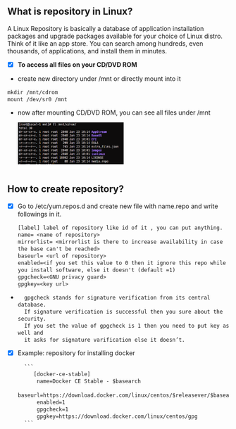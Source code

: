## What is repository in Linux?
A Linux Repository is basically a database of application installation packages and upgrade packages available for your choice of Linux distro. Think of it like an app store. You can search among hundreds, even thousands, of applications, and install them in minutes.

- [x]  **To access all files on your CD/DVD ROM**
- create new directory under /mnt or directly mount into it

```
mkdir /mnt/cdrom
mount /dev/sr0 /mnt
```
- now after mounting CD/DVD ROM, you can see all files under /mnt

    <img src="images/Screenshot 2023-02-18 153859.png" width=50% height=50%>
 
## How to create repository?

- [x] Go to /etc/yum.repos.d and create new file with name.repo and write followings in it.


    ```
    [label] label of repository like id of it , you can put anything.
    name= <name of repository>
    mirrorlist= <mirrorlist is there to increase availability in case the base can't be reached>
    baseurl= <url of repository>
    enabled=<if you set this value to 0 then it ignore this repo while you install software, else it doesn't (default =1)
    gpgcheck=<GNU privacy guard>
    gpgkey=<key url>

    ```
+
        gpgcheck stands for signature verification from its central database. 
        If signature verification is successful then you sure about the security. 
        If you set the value of gpgcheck is 1 then you need to put key as well and 
        it asks for signature varification else it doesn’t.

- [x] Example: repository for installing docker

        ```
		   [docker-ce-stable]
			name=Docker CE Stable - $basearch
			baseurl=https://download.docker.com/linux/centos/$releasever/$basearch/stable
			enabled=1
			gpgcheck=1
			gpgkey=https://download.docker.com/linux/centos/gpg
        ```

